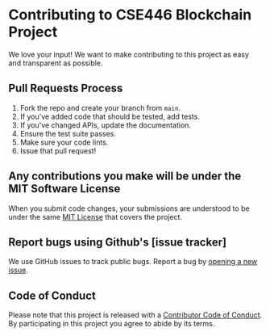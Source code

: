 # Contributing to CSE446 Blockchain Project

We love your input! We want to make contributing to this project as easy and transparent as possible.

## Pull Requests Process

1. Fork the repo and create your branch from `main`.
2. If you've added code that should be tested, add tests.
3. If you've changed APIs, update the documentation.
4. Ensure the test suite passes.
5. Make sure your code lints.
6. Issue that pull request!

## Any contributions you make will be under the MIT Software License

When you submit code changes, your submissions are understood to be under the same [MIT License](LICENSE) that covers the project.

## Report bugs using Github's [issue tracker]

We use GitHub issues to track public bugs. Report a bug by [opening a new issue]().

## Code of Conduct

Please note that this project is released with a [Contributor Code of Conduct](CODE_OF_CONDUCT.md). By participating in this project you agree to abide by its terms.
